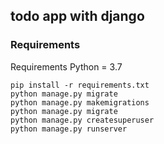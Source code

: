 ## todo app with django 

### Requirements 
Requirements 
Python = 3.7
```
pip install -r requirements.txt
python manage.py migrate
python manage.py makemigrations
python manage.py migrate
python manage.py createsuperuser
python manage.py runserver
```
